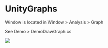 # UnityGraphs

Window is located in Window > Analysis > Graph

See Demo > DemoDrawGraph.cs 

![](https://media.discordapp.net/attachments/624703559581302795/632082826476519424/unknown.png)
